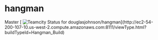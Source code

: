 # hangman

Master
[ ![Teamcity Status for douglasjohnson/hangman](http://ec2-54-200-107-10.us-west-2.compute.amazonaws.com:8111/app/rest/builds/buildType:(id:Hangman_Build)/statusIcon)](http://ec2-54-200-107-10.us-west-2.compute.amazonaws.com:8111/viewType.html?buildTypeId=Hangman_Build)